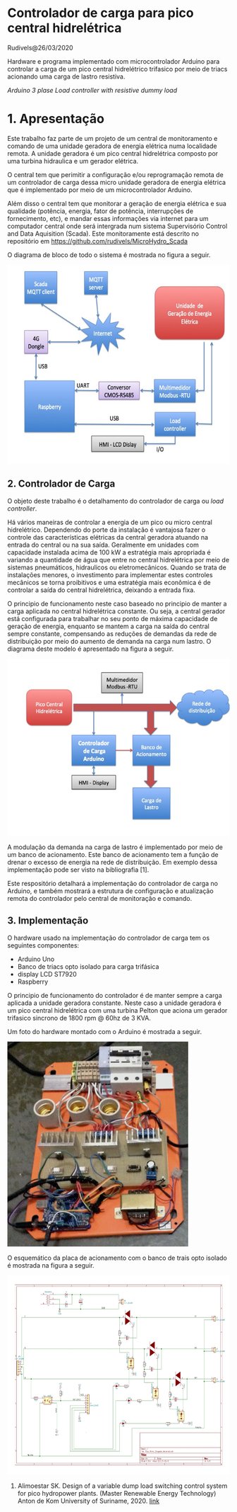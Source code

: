 # Controlador de carga para pico central hidrelétrica
Rudivels@26/03/2020

Hardware e programa implementado com microcontrolador Arduino para controlar a carga de um pico central hidrelétrico trifasico por meio de triacs acionando uma carga de lastro resistiva.

*Arduino 3 plase Load controller with resistive dummy load*


# 1. Apresentação 
Este trabalho faz parte de um projeto de um central de monitoramento e comando de uma unidade geradora de energia elétrica numa localidade remota. 
A unidade geradora é um pico central hidrelétrica composto por uma turbina hidraulica e um gerador elétrica. 


O central tem que perimitir a configuração e/ou reprogramação remota de um controlador de carga dessa micro unidade geradora de energia elétrica que é implementado por meio de um microcontrolador Arduino. 

Além disso o central tem que monitorar a geração de energia elétrica e sua qualidade (potência, energia, fator de potência, interrupções de fornecimento, etc), e mandar essas informações via internet para um computador central onde será intergrada num sistema Supervisório Control and Data Aquisition (Scada). Este monitoramente está descrito no repositório em <https://github.com/rudivels/MicroHydro_Scada>

O diagrama de bloco de todo o sistema é mostrada no figura a seguir.

<img src="Diagrama_blocos_Arduin.jpg" alt="Diagrama" title="Diagrama" width="600"  height="450" />



## 2. Controlador de Carga 

O objeto deste trabalho é o detalhamento do controlador de carga ou *load controller*. 

Há vários maneiras de controlar a energia de um pico ou micro central hidrelétrico. Dependendo do porte da instalação é vantajosa fazer o controle das características elétricas da central geradora atuando na entrada do central ou na sua saída. Geralmente em unidades com capacidade instalada acima de 100 kW a estratégia mais apropriada é variando a quantidade de água que entre no central hidrelétrica por meio de sistemas pneumáticos, hidraulicos ou eletromecânicos. Quando se trata de instalações menores, o investimento para implementar estes controles mecânicos se torna proibitivos e uma estratégia mais econômica é de controlar a saída do central hidrelétrica, deixando a entrada fixa. 

O principio de funcionamento neste caso baseado no principio de manter a carga aplicada no central hidrelétrica constante. Ou seja, a central gerador está configurada para trabalhar no seu ponto de máxima capacidade de geração de energia, enquanto se mantem a carga na saída do central sempre constante, compensando as reduções de demandas da rede de distribuição por meio do aumento de demanda na carga num lastro. 
O diagrama deste modelo é apresentado na figura a seguir.

<img src="Diagrama_blocos_controller.jpg" alt="Quadro" title="Quadro" width="600"  height="400" />


A modulação da demanda na carga de lastro é implementado por meio de um banco de acionamento. Este banco de acionamento tem a função de drenar o excesso de energia na rede de distribuição. Em exemplo dessa implementação pode ser visto na bibliografia [1].

Este respositório detalhará a implementação do controlador de carga no Arduino, e também mostrará a estrutura de configuração e atualização remota do controlador pelo central de monitoração e comando. 

<!---
Comentario
Falar sobre rede trifásica
-->  



## 3. Implementação 

O hardware usado na implementação do controlador de carga tem os seguintes componentes:
- Arduino Uno
- Banco de triacs opto isolado para carga trifásica
- display LCD ST7920
- Raspberry

O principio de funcionamento do controlador é de manter sempre a carga aplicada a unidade geradora constante. Neste caso a unidade geradora é um pico central hidrelétrica com uma turbina Pelton que aciona um gerador trifasico sincrono de 1800 rpm @ 60hz de 3 KVA. 


Um foto do hardware montado com o Arduino é mostrada a seguir.

<img src="foto_control_carga.jpg" alt="Quadro" title="Quadro" width="410"  height="463" />



O esquemático da placa de acionamento com o banco de trais opto isolado é mostrada na figura a seguir.

<img src="diagrama_placa_pot.jpg" alt="Quadro" title="Quadro" width="600"  height="450" />


1) Alimoestar SK. Design of a variable dump load switching control system for pico hydropower plants. (Master Renewable Energy Technology) Anton de Kom University of Suriname, 2020.  [link ](http://fga.unb.br/articles/0002/3737/Alimoestar_Thesis_8_maart_2020.pdf)